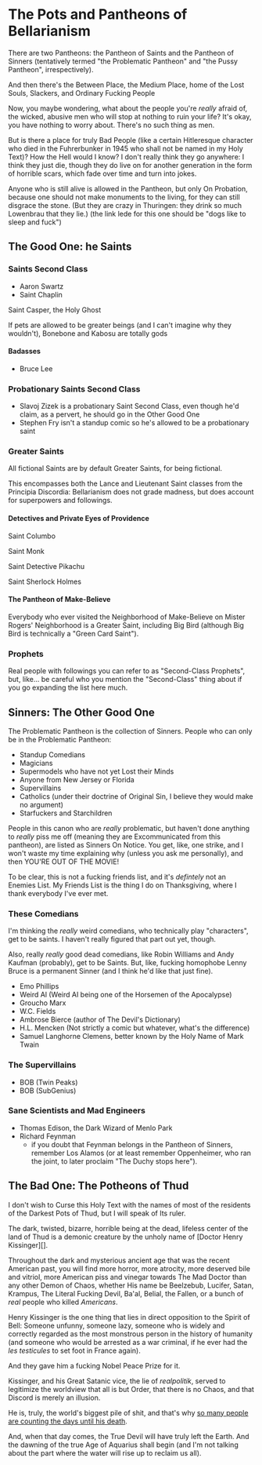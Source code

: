 # The Pots and Pantheons of Bellarianism

There are two Pantheons: the Pantheon of Saints and the Pantheon of Sinners (tentatively termed "the Problematic Pantheon" and "the Pussy Pantheon", irrespectively).

And then there's the Between Place, the Medium Place, home of the Lost Souls, Slackers, and Ordinary Fucking People

Now, you maybe wondering, what about the people you're *really* afraid of, the wicked, abusive men who will stop at nothing to ruin your life? It's okay, you have nothing to worry about. There's no such thing as men.

But is there a place for truly Bad People (like a certain Hitleresque character who died in the Fuhrerbunker in 1945 who shall not be named in my Holy Text)? How the Hell would I know? I don't really think they go anywhere: I think they just die, though they do live on for another generation in the form of horrible scars, which fade over time and turn into jokes.

Anyone who is still alive is allowed in the Pantheon, but only On Probation, because one should not make monuments to the living, for they can still disgrace the stone. (But they are crazy in Thuringen: they drink so much Lowenbrau that they lie.) (the link lede for this one should be "dogs like to sleep and fuck")

## The Good One: he Saints

### Saints Second Class

- Aaron Swartz
- Saint Chaplin

Saint Casper, the Holy Ghost

If pets are allowed to be greater beings (and I can't imagine why they wouldn't), Bonebone and Kabosu are totally gods

#### Badasses

- Bruce Lee

### Probationary Saints Second Class

- Slavoj Zizek is a probationary Saint Second Class, even though he'd claim, as a pervert, he should go in the Other Good One
- Stephen Fry isn't a standup comic so he's allowed to be a probationary saint

### Greater Saints

All fictional Saints are by default Greater Saints, for being fictional.

This encompasses both the Lance and Lieutenant Saint classes from the Principia Discordia: Bellarianism does not grade madness, but does account for superpowers and followings.

#### Detectives and Private Eyes of Providence

Saint Columbo

Saint Monk

Saint Detective Pikachu

Saint Sherlock Holmes

#### The Pantheon of Make-Believe

Everybody who ever visited the Neighborhood of Make-Believe on Mister Rogers' Neighborhood is a Greater Saint, including Big Bird (although Big Bird is technically a "Green Card Saint").

### Prophets

Real people with followings you can refer to as "Second-Class Prophets", but, like... be careful who you mention the "Second-Class" thing about if you go expanding the list here much.

## Sinners: The Other Good One

The Problematic Pantheon is the collection of Sinners. People who can only be in the Problematic Pantheon:

- Standup Comedians
- Magicians
- Supermodels who have not yet Lost their Minds
- Anyone from New Jersey or Florida
- Supervillains
- Catholics (under their doctrine of Original Sin, I believe they would make no argument)
- Starfuckers and Starchildren

People in this canon who are *really* problematic, but haven't done anything to *really* piss me off (meaning they are Excommunicated from this pantheon), are listed as Sinners On Notice. You get, like, one strike, and I won't waste my time explaining why (unless you ask me personally), and then YOU'RE OUT OF THE MOVIE!

To be clear, this is not a fucking friends list, and it's *defintely* not an Enemies List. My Friends List is the thing I do on Thanksgiving, where I thank everybody I've ever met.

### These Comedians

I'm thinking the *really* weird comedians, who technically play "characters", get to be saints. I haven't really figured that part out yet, though.

Also, really *really* good dead comedians, like Robin Williams and Andy Kaufman (probably), get to be Saints. But, like, fucking homophobe Lenny Bruce is a permanent Sinner (and I think he'd like that just fine).

- Emo Phillips
- Weird Al (Weird AI being one of the Horsemen of the Apocalypse)
- Groucho Marx
- W.C. Fields
- Ambrose Bierce (author of The Devil's Dictionary)
- H.L. Mencken (Not strictly a comic but whatever, what's the difference)
- Samuel Langhorne Clemens, better known by the Holy Name of Mark Twain

### The Supervillains

- BOB (Twin Peaks)
- BOB (SubGenius)

### Sane Scientists and Mad Engineers

- Thomas Edison, the Dark Wizard of Menlo Park
- Richard Feynman
  - if you doubt that Feynman belongs in the Pantheon of Sinners, remember Los Alamos (or at least remember Oppenheimer, who ran the joint, to later proclaim "The Duchy stops here").

## The Bad One: The Potheons of Thud

I don't wish to Curse this Holy Text with the names of most of the residents of the Darkest Pots of Thud, but I will speak of Its ruler.

The dark, twisted, bizarre, horrible being at the dead, lifeless center of the land of Thud is a demonic creature by the unholy name of [Doctor Henry Kissinger][].

Throughout the dark and mysterious ancient age that was the recent American past, you will find more horror, more atrocity, more deserved bile and vitriol, more American piss and vinegar towards The Mad Doctor than any other Demon of Chaos, whether His name be Beelzebub, Lucifer, Satan, Krampus, The Literal Fucking Devil, Ba'al, Belial, the Fallen, or a bunch of *real* people who killed *Americans*.

Henry Kissinger is the one thing that lies in direct opposition to the Spirit of Bell: Someone unfunny, someone lazy, someone who is widely and correctly regarded as the most monstrous person in the history of humanity (and someone who would be arrested as a war criminal, if he ever had the *les testicules* to set foot in France again).

And they gave him a fucking Nobel Peace Prize for it.

Kissinger, and his Great Satanic vice, the lie of *realpolitik*, served to legitimize the worldview that all is but Order, that there is no Chaos, and that Discord is merely an illusion.

He is, truly, the world's biggest pile of shit, and that's why [so many people are counting the days until his death][byekissinger].

And, when that day comes, the True Devil will have truly left the Earth. And the dawning of the true Age of Aquarius shall begin (and I'm not talking about the part where the water will rise up to reclaim us all).

[Magic Murder Bag]: https://en.wikipedia.org/wiki/Henry_Kissinger

[byekissinger]: https://twitter.com/byekissinger
